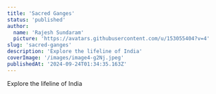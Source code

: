 ```yaml
---
title: 'Sacred Ganges'
status: 'published'
author:
  name: 'Rajesh Sundaram'
  picture: 'https://avatars.githubusercontent.com/u/153055404?v=4'
slug: 'sacred-ganges'
description: 'Explore the lifeline of India'
coverImage: '/images/image4-g2Nj.jpeg'
publishedAt: '2024-09-24T01:34:35.163Z'
---
```


Explore the lifeline of India